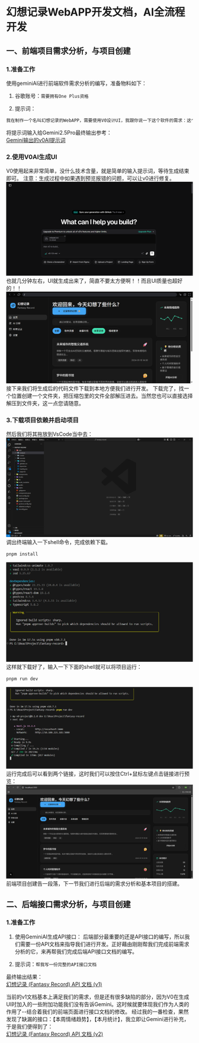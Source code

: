 # 幻想记录WebAPP开发文档，AI全流程开发

## 一、前端项目需求分析，与项目创建

### 1.准备工作
使用geminiAI进行前端软件需求分析的编写，准备物料如下：

1. 谷歌账号：`需要拥有One Plus资格`

2. 提示词：
```txt
我在制作一个名叫幻想记录的WebAPP，需要使用V0设计UI，我跟你说一下这个软件的需求：这个软件是用来记录我的日常幻想的，收集这些幻想是为了某天积累到了一定的量时，我可以通过AI分析我的精神状态，并且对我的幻想中的软件开发的需求的可行性进行梳理，帮助我开发真正适用市场需求的软件，保证我的心理健康，请你根据我的需求输出一份UI设计JSON，以便更好的指导v0AI
```

将提示词输入给Gemini2.5Pro最终输出参考：
<br>
<a href="./README/file/Gemini输出的v0AI提示词.md">Gemini输出的v0AI提示词<a/>


### 2.使用V0AI生成UI
V0使用起来非常简单，没什么技术含量，就是简单的输入提示词，等待生成结束即可。
注意：生成过程中如果遇到预览报错的问题，可以让v0进行修复。
![Pasted image 20250627163845](README/image/Pasted%20image%2020250627163845.png)
也就几分钟左右，UI就生成出来了，简直不要太方便啊！！而且UI质量也超好的！！
![Pasted image 20250627163905](README/image/Pasted%20image%2020250627163905.png)
接下来我们将生成后的代码文件下载到本地方便我们进行开发。
下载完了，找一个位置创建一个文件夹，把压缩包里的文件全部解压进去。当然您也可以直接选择解压到文件夹，这一点您请随意。
### 3.下载项目依赖并启动项目
然后我们将其拖放到VsCode当中去：
![Pasted image 20250627181853](README/image/Pasted%20image%2020250627181853.png)
调出终端输入一下shell命令，完成依赖下载。
```bash
pnpm install
```
![Pasted image 20250627182125](README/image/Pasted%20image%2020250627182125.png)
这样就下载好了，输入一下下面的shell就可以将项目运行：
```bash
pnpm run dev
```

![Pasted image 20250627185017](README/image/Pasted%20image%2020250627185017.png)
运行完成后可以看到两个链接，这时我们可以按住Ctrl+鼠标左键点击链接进行预览：
![Pasted image 20250627190243](README/image/Pasted%20image%2020250627190243.png)
前端项目创建告一段落，下一节我们进行后端的需求分析和基本项目的搭建。
## 二、后端接口需求分析，与项目创建
### 1.准备工作

1. 使用GeminiAI生成API接口：
	后端部分最重要的还是API接口的编写，所以我们需要一份API文档来指导我们进行开发。正好藉由刚刚帮我们完成前端需求分析的它，来再帮我们完成后端API接口文档的编写。

2. 提示词：`帮我写一份完整的API接口文档`

最终输出结果：
<br>
<a href="./README/file/幻想记录 (Fantasy Record) API 文档 (v1).md">幻想记录 (Fantasy Record) API 文档 (v1)</a>


当前的v1文档基本上满足我们的需求，但是还有很多缺陷的部分，因为V0在生成UI时加入的一些附加功能我们没有告诉Gemini。这时候就要体现我们作为人类的作用了--结合着我们的前端页面进行接口文档的修改。 
经过我的一番检查，果然发现了缺漏的接口：【本周情绪趋势】，【本月统计】，我立即让Gemini进行补充，于是我们便得到了：
<br>
<a href="./README/file/幻想记录 (Fantasy Record) API 文档 (v2).md">幻想记录 (Fantasy Record) API 文档 (v2)</a>
